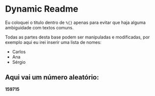 # Dynamic Readme
Eu coloquei o titulo dentro de `%{}` apenas para evitar que haja alguma ambiguidade com textos comuns.

Todas as partes desta base podem ser manipuladas e modificadas, por exemplo aqui eu irei inserir uma lista de nomes:
- Carlos
- Ana
- Sérgio

## Aqui vai um número aleatório:
**159715**